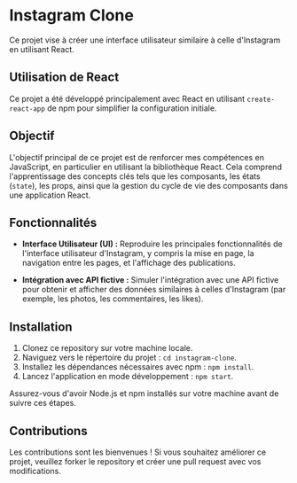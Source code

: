 # Instagram Clone

Ce projet vise à créer une interface utilisateur similaire à celle d'Instagram en utilisant React.

## Utilisation de React

Ce projet a été développé principalement avec React en utilisant `create-react-app` de npm pour simplifier la configuration initiale.

## Objectif

L'objectif principal de ce projet est de renforcer mes compétences en JavaScript, en particulier en utilisant la bibliothèque React. Cela comprend l'apprentissage des concepts clés tels que les composants, les états (`state`), les props, ainsi que la gestion du cycle de vie des composants dans une application React.

## Fonctionnalités

- **Interface Utilisateur (UI) :** Reproduire les principales fonctionnalités de l'interface utilisateur d'Instagram, y compris la mise en page, la navigation entre les pages, et l'affichage des publications.
  
- **Intégration avec API fictive :** Simuler l'intégration avec une API fictive pour obtenir et afficher des données similaires à celles d'Instagram (par exemple, les photos, les commentaires, les likes).

## Installation

1. Clonez ce repository sur votre machine locale.
2. Naviguez vers le répertoire du projet : `cd instagram-clone`.
3. Installez les dépendances nécessaires avec npm : `npm install`.
4. Lancez l'application en mode développement : `npm start`.

Assurez-vous d'avoir Node.js et npm installés sur votre machine avant de suivre ces étapes.

## Contributions

Les contributions sont les bienvenues ! Si vous souhaitez améliorer ce projet, veuillez forker le repository et créer une pull request avec vos modifications.
